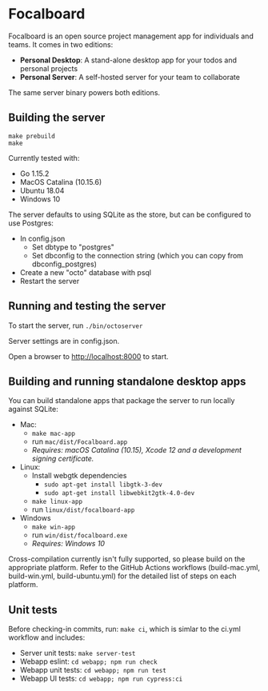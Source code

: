 # Focalboard

Focalboard is an open source project management app for individuals and teams. It comes in two editions:
* **Personal Desktop**: A stand-alone desktop app for your todos and personal projects
* **Personal Server**: A self-hosted server for your team to collaborate

The same server binary powers both editions.

## Building the server

```
make prebuild
make
```

Currently tested with:
* Go 1.15.2
* MacOS Catalina (10.15.6)
* Ubuntu 18.04
* Windows 10

The server defaults to using SQLite as the store, but can be configured to use Postgres:
* In config.json
	* Set dbtype to "postgres"
	* Set dbconfig to the connection string (which you can copy from dbconfig_postgres)
* Create a new "octo" database with psql
* Restart the server

## Running and testing the server

To start the server, run `./bin/octoserver`

Server settings are in config.json.

Open a browser to [http://localhost:8000](http://localhost:8000) to start.

## Building and running standalone desktop apps

You can build standalone apps that package the server to run locally against SQLite:

* Mac:
    * `make mac-app`
    * run `mac/dist/Focalboard.app`
    * *Requires: macOS Catalina (10.15), Xcode 12 and a development signing certificate.*
* Linux:
    * Install webgtk dependencies
        * `sudo apt-get install libgtk-3-dev`
        * `sudo apt-get install libwebkit2gtk-4.0-dev`
    * `make linux-app`
    * run `linux/dist/focalboard-app`
* Windows
    * `make win-app`
    * run `win/dist/focalboard.exe`
    * *Requires: Windows 10*

Cross-compilation currently isn't fully supported, so please build on the appropriate platform. Refer to the GitHub Actions workflows (build-mac.yml, build-win.yml, build-ubuntu.yml) for the detailed list of steps on each platform.

## Unit tests

Before checking-in commits, run: `make ci`, which is simlar to the ci.yml workflow and includes:
* Server unit tests: `make server-test`
* Webapp eslint: `cd webapp; npm run check`
* Webapp unit tests: `cd webapp; npm run test`
* Webapp UI tests: `cd webapp; npm run cypress:ci`
